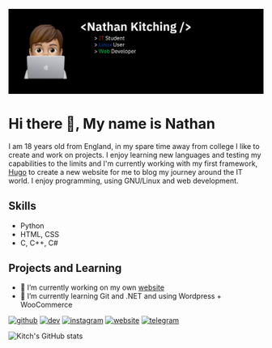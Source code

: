 ![](banner.png)

# Hi there 👋, My name is Nathan
I am 18 years old from England, in my spare time away from college I like to create and work on projects. I enjoy learning new languages and testing my capabilities to the limits and I'm currently working with my first framework, [Hugo](https://gohugo.io/) to create a new website for me to blog my journey around the IT world. I enjoy programming, using GNU/Linux and web development.

## Skills
- Python
- HTML, CSS
- C, C++, C# 

## Projects and Learning

- 🔭 I’m currently working on my own [website](https://kitch.blog) 
- 🌱 I’m currently learning Git and .NET and using Wordpress + WooCommerce


[<img src='https://cdn.jsdelivr.net/npm/simple-icons@8.8.0/icons/github.svg' alt='github' height='40'>](https://github.com/kitchvx)  [<img src='https://cdn.jsdelivr.net/npm/simple-icons@8.8.0/icons/devdotto.svg' alt='dev' height='40'>](https://dev.to/kitchvx)    [<img src='https://cdn.jsdelivr.net/npm/simple-icons@8.8.0/icons/instagram.svg' alt='instagram' height='40'>](https://www.instagram.com/kitchh/)  [<img src='https://cdn.jsdelivr.net/npm/simple-icons@8.8.0/icons/icloud.svg' alt='website' height='40'>](https://kitchvx.github.io)  [<img src='https://cdn.jsdelivr.net/npm/simple-icons@8.8.0/icons/telegram.svg' alt='telegram' height='40'>](t.me/Kitchvx)  


![Kitch's GitHub stats](https://github-readme-stats.vercel.app/api?username=kitchvx&show_icons=true&theme=dark)
